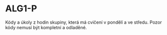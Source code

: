 # ALG1-P
Kódy a úkoly z hodin skupiny, která má cvičení v pondělí a ve středu. Pozor kódy nemusí být kompletní a odladěné.
